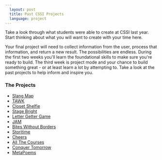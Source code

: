 ```yaml
---
  layout: post
  title: Past CSSI Projects
  language: project
---
```


Take a look through what students were able to create at CSSI last year. Start thinking about what you will want to create with your time here.

Your final project will need to collect information from the user, process that information, and return a new result. The possibilities are endless. During the first two weeks you'll learn the foundational skills to make sure you're ready to build. The third week is project mode and your chance to build something great - or at least learn a lot by attempting to. Take a look at the past projects to help inform and inspire you.

###  The Projects
* [Slang Map](http://theslangmap.appspot.com/)
* [TAWK](http://tawkadvice.appspot.com/)
* [Closet Shelfie](http://closet-shelfie.appspot.com/)
* [Stage Bright](http://www.stage-bright.appspot.com/)
* [Letter Getter Game](https://letter-getter-game.appspot.com)
* [JAM](http://jam-cssi.appspot.com/)
* [Bites Without Borders](https://bites-without-borders.appspot.com/)
* [Storitime](http://cssi-storitime.appspot.com/)
* [Cheers](http://cheers-jei.appspot.com/)
* [All The Courses](http://www.all-the-courses.appspot.com/)
* [Conquer Tomorrow](http://bucket-1027.appspot.com/)
* [MetaPoems](https://metapoems.appspot.com)
